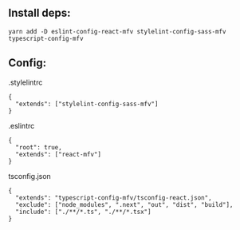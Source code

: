 ## Install deps: 
```
yarn add -D eslint-config-react-mfv stylelint-config-sass-mfv typescript-config-mfv
```

## Config: 
.stylelintrc
```
{
  "extends": ["stylelint-config-sass-mfv"]
}
```

.eslintrc
```
{
  "root": true,
  "extends": ["react-mfv"]
}
```

tsconfig.json
```
{
  "extends": "typescript-config-mfv/tsconfig-react.json",
  "exclude": ["node_modules", ".next", "out", "dist", "build"],
  "include": ["./**/*.ts", "./**/*.tsx"]
}
```